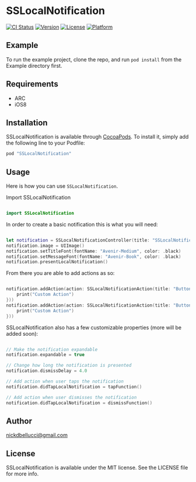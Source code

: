 # SSLocalNotification

[![CI Status](http://img.shields.io/travis/nickdbellucci@gmail.com/SSLocalNotification.svg?style=flat)](https://travis-ci.org/nickdbellucci@gmail.com/SSLocalNotification)
[![Version](https://img.shields.io/cocoapods/v/SSLocalNotification.svg?style=flat)](http://cocoapods.org/pods/SSLocalNotification)
[![License](https://img.shields.io/cocoapods/l/SSLocalNotification.svg?style=flat)](http://cocoapods.org/pods/SSLocalNotification)
[![Platform](https://img.shields.io/cocoapods/p/SSLocalNotification.svg?style=flat)](http://cocoapods.org/pods/SSLocalNotification)

## Example

To run the example project, clone the repo, and run `pod install` from the Example directory first.

## Requirements
* ARC
* iOS8

## Installation

SSLocalNotification is available through [CocoaPods](http://cocoapods.org). To install
it, simply add the following line to your Podfile:

```ruby
pod "SSLocalNotification"
```

## Usage

Here is how you can use `SSLocalNotification`.

Import SSLocalNotification

```Swift

import SSLocalNotification

```

In order to create a basic notification this is what you will need:

```Swift

let notification = SSLocalNotificationController(title: "SSLocalNotification", message: "This is a test notification!", preferredStyle: .light)
notification.image = UIImage()
notification.setTitleFont(fontName: "Avenir-Medium", color: .black)
notification.setMessageFont(fontName: "Avenir-Book", color: .black)
notification.presentLocalNotification()

```

From there you are able to add actions as so:

```Swift

notification.addAction(action: SSLocalNotificationAction(title: "Button 1", fontName: "Avenir-Book", tint: .blue, handler: {
    print("Custom Action")
}))
notification.addAction(action: SSLocalNotificationAction(title: "Button 2", fontName: "Avenir-Book", tint: .blue, handler: {
    print("Custom Action")
}))

```

SSLocalNotification also has a few customizable properties (more will be added soon):

```Swift

// Make the notification expandable
notification.expandable = true

// Change how long the notification is presented
notification.dismissDelay = 4.0

// Add action when user taps the notification
notification.didTapLocalNotification = tapFunction()

// Add action when user dismisses the notification
notification.didTapLocalNotification = dismissFunction()

```

## Author

nickdbellucci@gmail.com

## License

SSLocalNotification is available under the MIT license. See the LICENSE file for more info.
